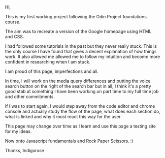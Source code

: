 Hi,

This is my first working project following the Odin Project foundations course.

The aim was to recreate a version of the Google homepage using HTML and CSS. 

I had followed some tutorials in the past but they never really stuck. This is the only course I have found that gives a decent explanation of how things work. It also allowed me allowed me to follow my intuition and become more confident in researching when I am stuck.   

I am proud of this page, imperfections and all. 

In time, I will work on the media query differences and putting the voice search button on the right of the search bar but in all, I think it's a pretty good stab at something I have been working on part time to my full time job and other commitments. 

If I was to start again, I would step away from the code editor and chrome console and actually study the flow of the page, what does each section do, what is linked and why it must react this way for the user. 

This page may change over time as I learn and use this page a testing site for my ideas.

Now onto Javascript fundamentals and Rock Paper Scissors. :)

Thanks,
Indigorose